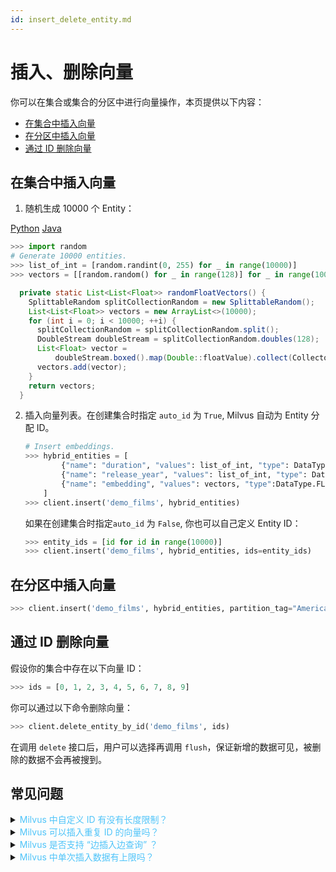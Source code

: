 ```yaml
---
id: insert_delete_entity.md
---
```



# 插入、删除向量

你可以在集合或集合的分区中进行向量操作，本页提供以下内容：

- [在集合中插入向量](#insert-entity-to-collection)
- [在分区中插入向量](#insert-entity-to-partition)
- [通过 ID 删除向量](#delete-entity)


## 在集合中插入向量
<a name="insert-entity-to-collection"></a>

1. 随机生成 10000 个 Entity：

<div class="filter">
<a href="#Python">Python</a> <a href="#Java">Java</a>
</div>

<div class="filter-Python" markdown="block">

   ```python
   >>> import random
   # Generate 10000 entities.
   >>> list_of_int = [random.randint(0, 255) for _ in range(10000)]
   >>> vectors = [[random.random() for _ in range(128)] for _ in range(10000)]
   ```
</div>

<div class="filter-Java" markdown="block">

```java
  private static List<List<Float>> randomFloatVectors() {
    SplittableRandom splitCollectionRandom = new SplittableRandom();
    List<List<Float>> vectors = new ArrayList<>(10000);
    for (int i = 0; i < 10000; ++i) {
      splitCollectionRandom = splitCollectionRandom.split();
      DoubleStream doubleStream = splitCollectionRandom.doubles(128);
      List<Float> vector =
          doubleStream.boxed().map(Double::floatValue).collect(Collectors.toList());
      vectors.add(vector);
    }
    return vectors;
  }
```
</div>

2. 插入向量列表。在创建集合时指定 `auto_id` 为 `True`, Milvus 自动为 Entity 分配 ID。

   ```python
   # Insert embeddings.
   >>> hybrid_entities = [
           {"name": "duration", "values": list_of_int, "type": DataType.INT32},
           {"name": "release_year", "values": list_of_int, "type": DataType.INT64},
           {"name": "embedding", "values": vectors, "type":DataType.FLOAT_VECTOR}
       ]
   >>> client.insert('demo_films', hybrid_entities)
   ```

   如果在创建集合时指定`auto_id` 为 `False`, 你也可以自己定义 Entity ID：

   ```python
   >>> entity_ids = [id for id in range(10000)]
   >>> client.insert('demo_films', hybrid_entities, ids=entity_ids)
   ```

## 在分区中插入向量
<a name="insert-entity-to-partition"></a>

```python
>>> client.insert('demo_films', hybrid_entities, partition_tag="American")
```

## 通过 ID 删除向量
<a name="delete-entity"></a>

假设你的集合中存在以下向量 ID：

```python
>>> ids = [0, 1, 2, 3, 4, 5, 6, 7, 8, 9]
```

你可以通过以下命令删除向量：

```python
>>> client.delete_entity_by_id('demo_films', ids)
```
<div class="alert note">
在调用 <code>delete</code> 接口后，用户可以选择再调用 <code>flush</code>，保证新增的数据可见，被删除的数据不会再被搜到。
</div>


## 常见问题

<details>
<summary><font color="#4fc4f9">Milvus 中自定义 ID 有没有长度限制？</font></summary>
ID 类型是非负的 64 位整型。
</details>
<details>
<summary><font color="#4fc4f9">Milvus 可以插入重复 ID 的向量吗？</font></summary>
可以，这样在 Milvus 中会存在相同 ID 的多条向量。
</details>
<details>
<summary><font color="#4fc4f9">Milvus 是否支持 “边插入边查询” ？</font></summary>
支持。
</details>
<details>
<summary><font color="#4fc4f9">Milvus 中单次插入数据有上限吗？</font></summary>
单次插入数据不能超过 256 MB。
</details>

